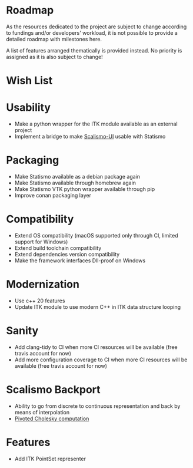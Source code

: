 Roadmap
=======

As the resources dedicated to the project are subject to change according
to fundings and/or developers' workload, it is not possible to provide
a detailed roadmap with milestones here.

A list of features arranged thematically is provided instead. No priority
is assigned as it is also subject to change!

Wish List
=========

# Usability

* Make a python wrapper for the ITK module available as an external project
* Implement a bridge to make [Scalismo-UI](https://github.com/unibas-gravis/scalismo-ui) usable with Statismo

# Packaging

* Make Statismo available as a debian package again
* Make Statismo available through homebrew again
* Make Statismo VTK python wrapper available through pip
* Improve conan packaging layer

# Compatibility

* Extend OS compatibility (macOS supported only through CI, limited support for Windows)
* Extend build toolchain compatibility
* Extend dependencies version compatibility
* Make the framework interfaces Dll-proof on Windows

# Modernization

* Use c++ 20 features
* Update ITK module to use modern C++ in ITK data structure looping

# Sanity

* Add clang-tidy to CI when more CI resources will be available (free travis account for now)
* Add more configuration coverage to CI when more CI resources will be available (free travis account for now)

# Scalismo Backport

* Ability to go from discrete to continuous representation and back by means of interpolation
* [Pivoted Cholesky computation](https://github.com/unibas-gravis/scalismo/blob/master/src/main/scala/scalismo/numerics/PivotedCholesky.scala)

# Features

* Add ITK PointSet representer
